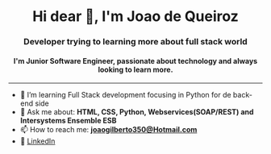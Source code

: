 <h1 align="center">Hi dear 👋, I'm Joao de Queiroz</h1>
<h3 align="center">Developer trying to learning more about full stack world</h3>

<h4 align="center">
  I'm Junior Software Engineer, passionate about technology and always looking to learn more.
</h4


<br>
<hr>

- 🌱 I’m  learning Full Stack development focusing in Python for de back-end side
- 💬 Ask me about: **HTML, CSS, Python, Webservices(SOAP/REST) and Intersystems Ensemble ESB**
- 📫 How to reach me: **joaogilberto350@Hotmail.com**
- 💼 [LinkedIn](https://www.linkedin.com/in/joaogqueiroz/)
